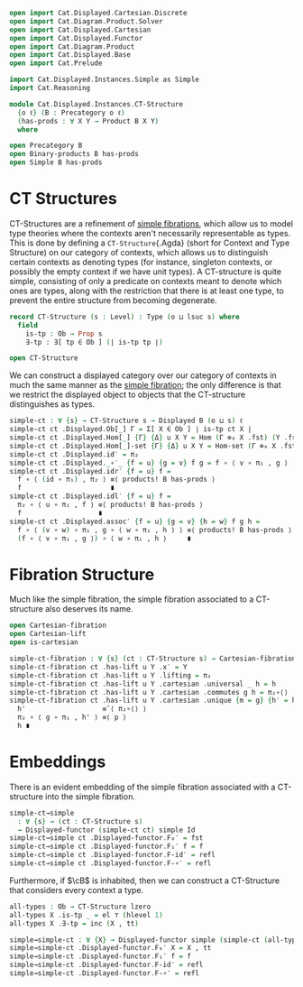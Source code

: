 ```agda
open import Cat.Displayed.Cartesian.Discrete
open import Cat.Diagram.Product.Solver
open import Cat.Displayed.Cartesian
open import Cat.Displayed.Functor
open import Cat.Diagram.Product
open import Cat.Displayed.Base
open import Cat.Prelude

import Cat.Displayed.Instances.Simple as Simple
import Cat.Reasoning

module Cat.Displayed.Instances.CT-Structure
  {o ℓ} (B : Precategory o ℓ)
  (has-prods : ∀ X Y → Product B X Y)
  where

open Precategory B
open Binary-products B has-prods
open Simple B has-prods
```

# CT Structures

CT-Structures are a refinement of [simple fibrations], which allow us
to model type theories where the contexts aren't necessarily
representable as types. This is done by defining a `CT-Structure`{.Agda}
(short for Context and Type Structure) on our category of contexts,
which allows us to distinguish certain contexts as denoting types
(for instance, singleton contexts, or possibly the empty context if we
have unit types). A CT-structure is quite simple, consisting of only
a predicate on contexts meant to denote which ones are types, along
with the restriction that there is at least one type, to prevent
the entire structure from becoming degenerate.

[simple fibrations]: Cat.Displayed.Instances.Simple.html
[simple fibration]: Cat.Displayed.Instances.Simple.html

```agda
record CT-Structure (s : Level) : Type (o ⊔ lsuc s) where
  field
    is-tp : Ob → Prop s
    ∃-tp : ∃[ tp ∈ Ob ] (∣ is-tp tp ∣)

open CT-Structure
```

We can construct a displayed category over our category of contexts in
much the same manner as the [simple fibration]; the only difference
is that we restrict the displayed object to objects that the
CT-structure distinguishes as types.


```agda
simple-ct : ∀ {s} → CT-Structure s → Displayed B (o ⊔ s) ℓ
simple-ct ct .Displayed.Ob[_] Γ = Σ[ X ∈ Ob ] ∣ is-tp ct X ∣
simple-ct ct .Displayed.Hom[_] {Γ} {Δ} u X Y = Hom (Γ ⊗₀ X .fst) (Y .fst)
simple-ct ct .Displayed.Hom[_]-set {Γ} {Δ} u X Y = Hom-set (Γ ⊗₀ X .fst) (Y .fst)
simple-ct ct .Displayed.id′ = π₂
simple-ct ct .Displayed._∘′_ {f = u} {g = v} f g = f ∘ ⟨ v ∘ π₁ , g ⟩
simple-ct ct .Displayed.idr′ {f = u} f =
  f ∘ ⟨ (id ∘ π₁) , π₂ ⟩ ≡⟨ products! B has-prods ⟩
  f                      ∎
simple-ct ct .Displayed.idl′ {f = u} f =
  π₂ ∘ ⟨ u ∘ π₁ , f ⟩ ≡⟨ products! B has-prods ⟩
  f                   ∎
simple-ct ct .Displayed.assoc′ {f = u} {g = v} {h = w} f g h =
  f ∘ ⟨ (v ∘ w) ∘ π₁ , g ∘ ⟨ w ∘ π₁ , h ⟩ ⟩ ≡⟨ products! B has-prods ⟩
  (f ∘ ⟨ v ∘ π₁ , g ⟩) ∘ ⟨ w ∘ π₁ , h ⟩     ∎
```

# Fibration Structure

Much like the simple fibration, the simple fibration associated to a
CT-structure also deserves its name.

```agda
open Cartesian-fibration
open Cartesian-lift
open is-cartesian

simple-ct-fibration : ∀ {s} (ct : CT-Structure s) → Cartesian-fibration (simple-ct ct)
simple-ct-fibration ct .has-lift u Y .x′ = Y
simple-ct-fibration ct .has-lift u Y .lifting = π₂
simple-ct-fibration ct .has-lift u Y .cartesian .universal _ h = h
simple-ct-fibration ct .has-lift u Y .cartesian .commutes g h = π₂∘⟨⟩
simple-ct-fibration ct .has-lift u Y .cartesian .unique {m = g} {h′ = h} h' p =
  h'                   ≡˘⟨ π₂∘⟨⟩ ⟩
  π₂ ∘ ⟨ g ∘ π₁ , h' ⟩ ≡⟨ p ⟩
  h ∎
```

# Embeddings

There is an evident embedding of the simple fibration associated with a
CT-structure into the simple fibration.

```agda
simple-ct→simple
  : ∀ {s} → (ct : CT-Structure s)
  → Displayed-functor (simple-ct ct) simple Id
simple-ct→simple ct .Displayed-functor.F₀′ = fst
simple-ct→simple ct .Displayed-functor.F₁′ f = f
simple-ct→simple ct .Displayed-functor.F-id′ = refl
simple-ct→simple ct .Displayed-functor.F-∘′ = refl
```

Furthermore, if $\cB$ is inhabited, then we can construct a
CT-Structure that considers every context a type.

<!--
  [TODO: Reed M, 18/10/2022]
  When we have displayed adjoints, show that this gives an adjunction.
-->

```agda
all-types : Ob → CT-Structure lzero
all-types X .is-tp _ = el ⊤ (hlevel 1)
all-types X .∃-tp = inc (X , tt)

simple→simple-ct : ∀ {X} → Displayed-functor simple (simple-ct (all-types X)) Id
simple→simple-ct .Displayed-functor.F₀′ X = X , tt
simple→simple-ct .Displayed-functor.F₁′ f = f
simple→simple-ct .Displayed-functor.F-id′ = refl
simple→simple-ct .Displayed-functor.F-∘′ = refl
```
